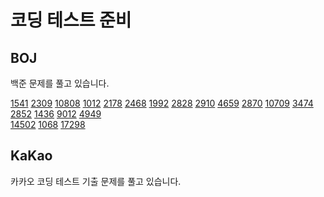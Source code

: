 # 코딩 테스트 준비
## BOJ
  백준 문제를 풀고 있습니다.
  
[1541](https://velog.io/@bon0057/CC-%EB%B0%B1%EC%A4%80-1541%EB%B2%88-%EC%9E%83%EC%96%B4%EB%B2%84%EB%A6%B0-%EA%B4%84%ED%98%B8)
[2309](https://velog.io/@bon0057/CC-%EB%B0%B1%EC%A4%80-2309%EB%B2%88-%EC%9D%BC%EA%B3%B1-%EB%82%9C%EC%9F%81%EC%9D%B4)
[10808](https://velog.io/@bon0057/CC-%EB%B0%B1%EC%A4%80-10808%EB%B2%88-%EC%95%8C%ED%8C%8C%EB%B2%B3-%EA%B0%9C%EC%88%98)
[1012](https://velog.io/@bon0057/CC-%EB%B0%B1%EC%A4%80-1012%EB%B2%88-%EB%AC%B8%EC%A0%9C)
[2178](https://velog.io/@bon0057/CC-%EB%B0%B1%EC%A4%80-2178%EB%B2%88-%EB%AF%B8%EB%A1%9C-%ED%83%90%EC%83%89)
[2468](https://velog.io/@bon0057/CC-%EB%B0%B1%EC%A4%80-2468%EB%B2%88-%EC%95%88%EC%A0%84-%EC%98%81%EC%97%AD)
[1992](https://velog.io/@bon0057/CC-%EB%B0%B1%EC%A4%80-1992%EB%B2%88-%EC%BF%BC%EB%93%9C-%ED%8A%B8%EB%A6%AC)
[2828](https://velog.io/@bon0057/CC-%EB%B0%B1%EC%A4%80-2828-%EC%82%AC%EA%B3%BC-%EB%8B%B4%EA%B8%B0-%EA%B2%8C%EC%9E%84)
[2910](https://velog.io/@bon0057/CC-%EB%B0%B1%EC%A4%80-2910%EB%B2%88-%EB%B9%88%EB%8F%84-%EC%A0%95%EB%A0%AC)
[4659](https://velog.io/@bon0057/CC-%EB%B0%B1%EC%A4%80-4659%EB%B2%88-%EB%B9%84%EB%B0%80%EB%B2%88%ED%98%B8-%EB%B0%9C%EC%9D%8C%ED%95%98%EA%B8%B0)
[2870](https://velog.io/@bon0057/CC-%EB%B0%B1%EC%A4%80-2870%EB%B2%88-%EC%88%98%ED%95%99-%EC%88%99%EC%A0%9C)
[10709](https://velog.io/@bon0057/CC-%EB%B0%B1%EC%A4%80-2870%EB%B2%88-%EC%88%98%ED%95%99-%EC%88%99%EC%A0%9C)
[3474](https://velog.io/@bon0057/CC-%EB%B0%B1%EC%A4%80-3474%EB%B2%88-%EA%B5%90%EC%88%98%EA%B0%80-%EB%90%9C-%ED%98%84%EC%9A%B0)
[2852](https://velog.io/@bon0057/CC-%EB%B0%B1%EC%A4%80-2852%EB%B2%88-NBA-%EB%86%8D%EA%B5%AC)
[1436](https://velog.io/@bon0057/CC-%EB%B0%B1%EC%A4%80-1436%EB%B2%88-%EC%98%81%ED%99%94%EA%B0%90%EB%8F%85-%EC%88%8C)
[9012](https://velog.io/@bon0057/CC-%EB%B0%B1%EC%A4%80-9012%EB%B2%88-%EA%B4%84%ED%98%B8)
[4949](https://velog.io/@bon0057/CC-%EB%B0%B1%EC%A4%80-4949-%EA%B7%A0%ED%98%95%EC%9E%A1%ED%9E%8C-%EC%84%B8%EC%83%81)\
[14502](https://velog.io/@bon0057/CC-%EB%B0%B1%EC%A4%80-14502-%EC%97%B0%EA%B5%AC%EC%86%8C)
[1068](https://velog.io/@bon0057/CC-%EB%B0%B1%EC%A4%80-1068%EB%B2%88)
[17298](https://velog.io/@bon0057/CC-%EB%B0%B1%EC%A4%80-17298%EB%B2%88-%EC%98%A4%ED%81%B0%EC%88%98)

## KaKao
  카카오 코딩 테스트 기출 문제를 풀고 있습니다.
